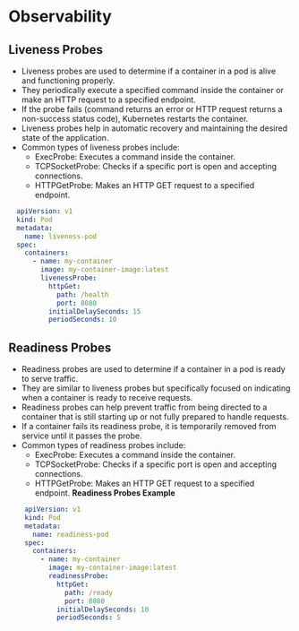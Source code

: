 # Observability
## Liveness Probes
- Liveness probes are used to determine if a container in a pod is alive and functioning properly.
- They periodically execute a specified command inside the container or make an HTTP request to a specified endpoint.
- If the probe fails (command returns an error or HTTP request returns a non-success status code), Kubernetes restarts the container.
- Liveness probes help in automatic recovery and maintaining the desired state of the application.
- Common types of liveness probes include:
  - ExecProbe: Executes a command inside the container.
  - TCPSocketProbe: Checks if a specific port is open and accepting connections.
  - HTTPGetProbe: Makes an HTTP GET request to a specified endpoint.
```yaml
  apiVersion: v1
  kind: Pod
  metadata:
    name: liveness-pod
  spec:
    containers:
      - name: my-container
        image: my-container-image:latest
        livenessProbe:
          httpGet:
            path: /health
            port: 8080
          initialDelaySeconds: 15
          periodSeconds: 10
```

## Readiness Probes
- Readiness probes are used to determine if a container in a pod is ready to serve traffic.
- They are similar to liveness probes but specifically focused on indicating when a container is ready to receive requests.
- Readiness probes can help prevent traffic from being directed to a container that is still starting up or not fully prepared to handle requests.
- If a container fails its readiness probe, it is temporarily removed from service until it passes the probe.
- Common types of readiness probes include:
  - ExecProbe: Executes a command inside the container.
  - TCPSocketProbe: Checks if a specific port is open and accepting connections.
  - HTTPGetProbe: Makes an HTTP GET request to a specified endpoint.
**Readiness Probes Example**
```yaml
    apiVersion: v1
    kind: Pod
    metadata:
      name: readiness-pod
    spec:
      containers:
        - name: my-container
          image: my-container-image:latest
          readinessProbe:
            httpGet:
              path: /ready
              port: 8080
            initialDelaySeconds: 10
            periodSeconds: 5
```

